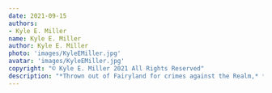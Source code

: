 ```yaml
---
date: 2021-09-15
authors:
- Kyle E. Miller
name: Kyle E. Miller
author: Kyle E. Miller
photo: 'images/KyleEMiller.jpg'
avatar: 'images/KyleEMiller.jpg'
copyright: "© Kyle E. Miller 2021 All Rights Reserved"
description: "*Thrown out of Fairyland for crimes against the Realm,* ***Kyle E. Miller*** *is a naturalist and moral philosopher living in Michigan. He can usually be found in the dunes or forests, turning up logs looking for life. Past incarnations include zookeeper, video game critic, retail manager, stablehand, and writing tutor. His fiction has appeared in* Clarkesworld, Three-Lobed Burning Eye, *and* Honey & Sulphur. *You can find more at [www.kyle-e-miller.com](http://www.kyle-e-miller.com/).*"
---
```



